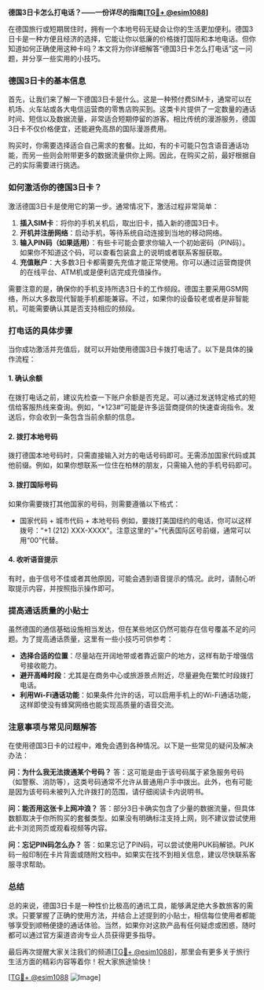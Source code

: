 **德国3日卡怎么打电话？——一份详尽的指南[[TG💪+ @esim1088](https://t.me/s/esim1088)]**

在德国旅行或短期居住时，拥有一个本地号码无疑会让你的生活更加便利。德国3日卡是一种方便且经济的选择，它能让你以低廉的价格拨打国际和本地电话。但你知道如何正确使用这种卡吗？本文将为你详细解答“德国3日卡怎么打电话”这一问题，并分享一些实用的小技巧。

### 德国3日卡的基本信息

首先，让我们来了解一下德国3日卡是什么。这是一种预付费SIM卡，通常可以在机场、火车站或各大电信运营商的零售店购买到。这类卡片提供了一定数量的通话时间、短信以及数据流量，非常适合短期停留的游客。相比传统的漫游服务，德国3日卡不仅价格便宜，还能避免高昂的国际漫游费用。

购买时，你需要选择适合自己需求的套餐。比如，有的卡可能只包含语音通话功能，而另一些则会附带更多的数据流量供你上网。因此，在购买之前，最好根据自己的实际需要进行挑选。

### 如何激活你的德国3日卡？

激活德国3日卡是使用它的第一步。通常情况下，激活过程非常简单：

1. **插入SIM卡**：将你的手机关机后，取出旧卡，插入新的德国3日卡。
2. **开机并注册网络**：启动手机，等待系统自动连接到当地的移动网络。
3. **输入PIN码（如果适用）**：有些卡可能会要求你输入一个初始密码（PIN码）。如果你不知道这个码，可以查看包装盒上的说明或者联系客服获取。
4. **充值账户**：大多数3日卡都需要先充值才能正常使用。你可以通过运营商提供的在线平台、ATM机或是便利店完成充值操作。

需要注意的是，确保你的手机支持所选3日卡的工作频段。德国主要采用GSM网络，所以大多数现代智能手机都能兼容。不过，如果你的设备较老或者是非智能机，可能需要确认其是否支持相应的频段。

### 打电话的具体步骤

当你成功激活并充值后，就可以开始使用德国3日卡拨打电话了。以下是具体的操作流程：

#### 1. 确认余额
在拨打电话之前，建议先检查一下账户余额是否充足。可以通过发送特定格式的短信给客服热线来查询。例如，“*123#”可能是许多运营商提供的快速查询指令。发送后，你会收到一条包含当前余额的信息。

#### 2. 拨打本地号码
拨打德国本地号码时，只需直接输入对方的电话号码即可。无需添加国家代码或其他前缀。例如，如果你想联系一位住在柏林的朋友，只需输入他的手机号码即可。

#### 3. 拨打国际号码
如果你需要拨打其他国家的号码，则需要遵循以下格式：
- 国家代码 + 城市代码 + 本地号码
例如，要拨打美国纽约的电话，你可以这样拨号：“+1 (212) XXX-XXXX”。注意这里的“+”代表国际区号前缀，通常可以用“00”代替。

#### 4. 收听语音提示
有时，由于信号不佳或者其他原因，可能会遇到语音提示的情况。此时，请耐心听取提示内容，并按照指示操作即可。

### 提高通话质量的小贴士

虽然德国的通信基础设施相当发达，但在某些地区仍然可能存在信号覆盖不足的问题。为了提高通话质量，这里有一些小技巧可供参考：

- **选择合适的位置**：尽量站在开阔地带或者靠近窗户的地方，这样有助于增强信号接收能力。
- **避开高峰时段**：尤其是在商务中心或旅游景点附近，尽量避免在繁忙时段拨打电话。
- **利用Wi-Fi通话功能**：如果条件允许的话，可以启用手机上的Wi-Fi通话功能，这样即使没有蜂窝网络也能实现高质量的语音交流。

### 注意事项与常见问题解答

在使用德国3日卡的过程中，难免会遇到各种情况。以下是一些常见的疑问及解决办法：

**问：为什么我无法拨通某个号码？**
答：这可能是由于该号码属于紧急服务号码（如警察、消防等），这类号码通常不允许从普通用户手中拨出。此外，也有可能是因为该号码未被列入允许拨打的范围，请仔细阅读卡内说明书。

**问：能否用这张卡上网冲浪？**
答：部分3日卡确实包含了少量的数据流量，但具体数额取决于你所购买的套餐类型。如果没有明确标注支持上网，则不建议尝试使用此卡浏览网页或观看视频等内容。

**问：忘记PIN码怎么办？**
答：如果忘记了PIN码，可以尝试使用PUK码解锁。PUK码一般印制在卡片背面或随附文档中。如果实在找不到相关信息，建议尽快联系客服寻求帮助。

### 总结

总的来说，德国3日卡是一种性价比极高的通讯工具，能够满足绝大多数旅客的需求。只要掌握了正确的使用方法，并结合上述提到的小贴士，相信每位使用者都能够享受到顺畅便捷的通话体验。当然，如果你对这款产品有任何疑虑或困惑，随时都可以通过官方渠道咨询专业人员获得更多指导。

最后再次提醒大家关注我们的频道[[TG💪+ @esim1088](https://t.me/s/esim1088)]，那里会有更多关于旅行生活方面的精彩内容等着你！祝大家旅途愉快！

[[TG💪+ @esim1088](https://t.me/s/esim1088) ![Image](https://i.postimg.cc/4NQfJmqS/Snipaste-2025-05-13-00-14-12.png)]